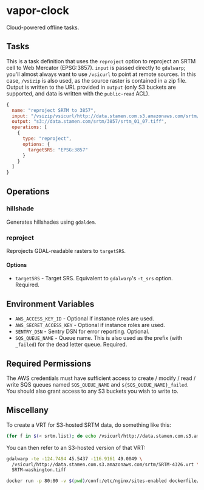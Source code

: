 # vapor-clock

Cloud-powered offline tasks.

## Tasks

This is a task definition that uses the `reproject` option to reproject an SRTM
cell to Web Mercator (EPSG:3857). `input` is passed directly to `gdalwarp`;
you'll almost always want to use `/vsicurl` to point at remote sources. In
this case, `/vsizip` is also used, as the source raster is contained in a zip
file. Output is written to the URL provided in `output` (only S3 buckets are
supported, and data is written with the `public-read` ACL).

```javascript
{
  name: "reproject SRTM to 3857",
  input: "/vsizip/vsicurl/http://data.stamen.com.s3.amazonaws.com/srtm/source/srtm_01_07.zip/srtm_01_07.tif",
  output: "s3://data.stamen.com/srtm/3857/srtm_01_07.tiff",
  operations: [
    {
      type: "reproject",
      options: {
        targetSRS: "EPSG:3857"
      }
    }
  ]
}
```

## Operations

### hillshade

Generates hillshades using `gdaldem`.

### reproject

Reprojects GDAL-readable rasters to `targetSRS`.

#### Options

* `targetSRS` - Target SRS. Equivalent to `gdalwarp`'s `-t_srs` option.
  Required.

## Environment Variables

* `AWS_ACCESS_KEY_ID` - Optional if instance roles are used.
* `AWS_SECRET_ACCESS_KEY` - Optional if instance roles are used.
* `SENTRY_DSN` - Sentry DSN for error reporting. Optional.
* `SQS_QUEUE_NAME` - Queue name. This is also used as the prefix (with
  `_failed`) for the dead letter queue. Required.

## Required Permissions

The AWS credentials must have sufficient access to create / modify / read
/ write SQS queues named `SQS_QUEUE_NAME` and `${SQS_QUEUE_NAME}_failed`. You
should also grant access to any S3 buckets you wish to write to.

## Miscellany

To create a VRT for S3-hosted SRTM data, do something like this:

```bash
(for f in $(< srtm.list); do echo /vsicurl/http://data.stamen.com.s3.amazonaws.com/srtm/3857/${f%%.zip}.tiff; done) | xargs gdalbuildvrt srtm.vrt
```

You can then refer to an S3-hosted version of that VRT:

```bash
gdalwarp -te -124.7494 45.5437 -116.9161 49.0049 \
  /vsicurl/http://data.stamen.com.s3.amazonaws.com/srtm/SRTM-4326.vrt \
  SRTM-washington.tiff
```

```bash
docker run -p 80:80 -v $(pwd)/conf:/etc/nginx/sites-enabled dockerfile/nginx
```
